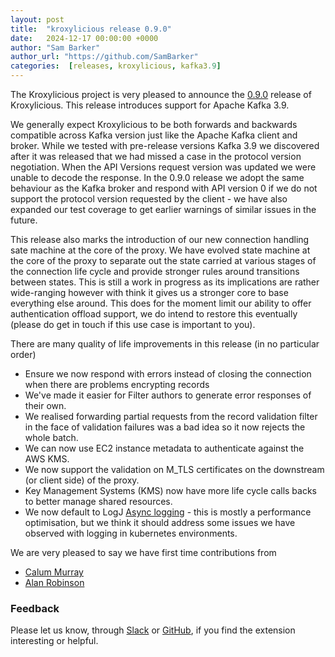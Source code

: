 ```yaml
---
layout: post
title:  "kroxylicious release 0.9.0"
date:   2024-12-17 00:00:00 +0000
author: "Sam Barker"
author_url: "https://github.com/SamBarker"
categories:  [releases, kroxylicious, kafka3.9]
---
```


The Kroxylicious project is very pleased to announce the [0.9.0](https://github.com/kroxylicious/kroxylicious/releases/tag/v0.9.0) release of Kroxylicious. This release introduces support for Apache Kafka 3.9. 

We generally expect Kroxylicious to be both forwards and backwards compatible across Kafka version just like the Apache Kafka client and broker. While we tested with pre-release versions Kafka 3.9 we discovered after it was released that we had missed a case in the protocol version negotiation. When the API Versions request version was updated we were unable to decode the response. In the 0.9.0 release we adopt the same behaviour as the Kafka broker and respond with API version 0 if we do not support the protocol version requested by the client - we have also expanded our test coverage to get earlier warnings of similar issues in the future. 

This release also marks the introduction of our new connection handling sate machine at the core of the proxy. We have evolved state machine at the core of the proxy to separate out the state carried at various stages of the connection life cycle and provide stronger rules around transitions between states. This is still a work in progress as its implications are rather wide-ranging however with think it gives us a stronger core to base everything else around. This does for the moment limit our ability to offer authentication offload support, we do intend to restore this eventually (please do get in touch if this use case is important to you).

There are many quality of life improvements in this release (in no particular order)

- Ensure we now respond with errors instead of closing the connection when there are problems encrypting records 
- We've made it easier for Filter authors to generate error responses of their own.
- We realised forwarding partial requests from the record validation filter in the face of validation failures was a bad idea so it now rejects the whole batch.
- We can now use EC2 instance metadata to authenticate against the AWS KMS. 
- We now support the validation on M_TLS certificates on the downstream (or client side) of the proxy.
- Key Management Systems (KMS) now have more life cycle calls backs to better manage shared resources. 
- We now default to LogJ [Async logging](https://logging.apache.org/log4j/2.x/manual/async.html) - this is mostly a performance optimisation, but we think it should address some issues we have observed with logging in kubernetes environments.

We are very pleased to say we have first time contributions from
- [Calum Murray](https://github.com/Cali0707)
- [Alan Robinson](https://github.com/alanrobinson-dwp)

### Feedback

Please let us know, through [Slack](https://kroxylicious.slack.com) or [GitHub](https://github.com/kroxylicious/kroxylicious-junit5-extension/issues), if you find the extension interesting or helpful.
